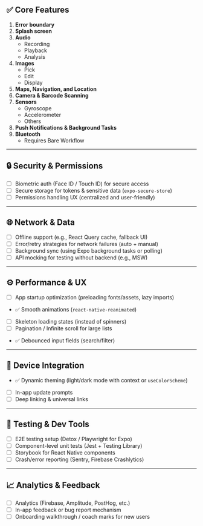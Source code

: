 ## ✅ Core Features

1. **Error boundary**
2. **Splash screen**
3. **Audio**
   - Recording
   - Playback
   - Analysis
4. **Images**
   - Pick
   - Edit
   - Display
5. **Maps, Navigation, and Location**
6. **Camera & Barcode Scanning**
7. **Sensors**
   - Gyroscope
   - Accelerometer
   - Others
8. **Push Notifications & Background Tasks**
9. **Bluetooth**
   - Requires Bare Workflow

---

## 🔒 Security & Permissions

- [ ] Biometric auth (Face ID / Touch ID) for secure access  
- [ ] Secure storage for tokens & sensitive data (`expo-secure-store`)  
- [ ] Permissions handling UX (centralized and user-friendly)

---

## 🌐 Network & Data

- [ ] Offline support (e.g., React Query cache, fallback UI)  
- [ ] Error/retry strategies for network failures (auto + manual)  
- [ ] Background sync (using Expo background tasks or polling)  
- [ ] API mocking for testing without backend (e.g., MSW)

---

## ⚙️ Performance & UX

- [ ] App startup optimization (preloading fonts/assets, lazy imports)  
- ✅ Smooth animations (`react-native-reanimated`)  
- [ ] Skeleton loading states (instead of spinners)  
- [ ] Pagination / Infinite scroll for large lists  
- ✅ Debounced input fields (search/filter)

---

## 📱 Device Integration

- ✅ Dynamic theming (light/dark mode with context or `useColorScheme`)  
- [ ] In-app update prompts  
- [ ] Deep linking & universal links

---

## 🧪 Testing & Dev Tools

- [ ] E2E testing setup (Detox / Playwright for Expo)  
- [ ] Component-level unit tests (Jest + Testing Library)  
- [ ] Storybook for React Native components  
- [ ] Crash/error reporting (Sentry, Firebase Crashlytics)

---

## 📈 Analytics & Feedback

- [ ] Analytics (Firebase, Amplitude, PostHog, etc.)  
- [ ] In-app feedback or bug report mechanism  
- [ ] Onboarding walkthrough / coach marks for new users

